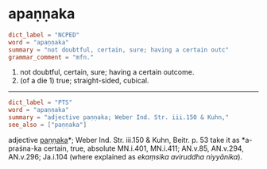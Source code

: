 # apaṇṇaka

``` toml
dict_label = "NCPED"
word = "apaṇṇaka"
summary = "not doubtful, certain, sure; having a certain outc"
grammar_comment = "mfn."
```

1. not doubtful, certain, sure; having a certain outcome.
2. (of a die 1) true; straight\-sided, cubical.

--------------------

``` toml
dict_label = "PTS"
word = "apaṇṇaka"
summary = "adjective paṇṇaka; Weber Ind. Str. iii.150 & Kuhn,"
see_also = ["paṇṇaka"]
```

adjective [paṇṇaka](paṇṇaka.md)*; Weber Ind. Str. iii.150 & Kuhn, Beitr. p. 53 take it as \*a\-praśna\-ka certain, true, absolute MN.i.401, MN.i.411; AN.v.85, AN.v.294, AN.v.296; Ja.i.104 (where explained as *ekaṃsika aviruddha niyyānika*).


